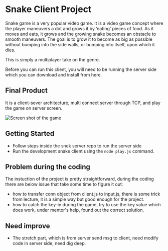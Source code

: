 # Snake Client Project

Snake game is a very popular video game. It is a video game concept where the player maneuvers a dot and grows it by ‘eating’ pieces of food. As it moves and eats, it grows and the growing snake becomes an obstacle to smooth maneuvers. The goal is to grow it to become as big as possible without bumping into the side walls, or bumping into itself, upon which it dies.

This is simply a multiplayer take on the genre.

Before you can run this client, you will need to be running the server side which you can download and install from here. 

## Final Product

It is a client-sever architecture, multi connect server through TCP, and play the game on server screen. 

![Screen shot of the game]("./screenshot.jpg')



## Getting Started

- Follow steps inside the snek server repo to run the server side
- Run the development snake client using the `node play.js` command.

## Problem during the coding 
The instuction of the project is pretty straightforward, during the coding there are below issue that take some time to figure it out:
- how to transfer conn object from client.js to input.js, there is some trick from lecture, it is a simple way but good enough for the project.
- how to catch the key-in during the game, try to use the key value which does work, under mentor's help, found out the correct solution.

## Need improve
- The stretch part, which is from server send msg to client, need modify code in server side, need dig deep. 


